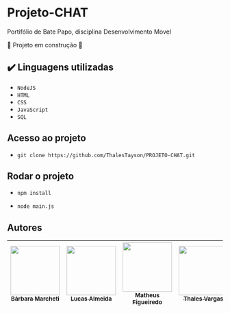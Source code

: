 # Projeto-CHAT

Portifólio de Bate Papo, disciplina Desenvolvimento Movel


:construction: Projeto em construção :construction:

## ✔️ Linguagens utilizadas

- ``NodeJS``
- ``HTML``
- ``CSS``
- ``JavaScript``
- ``SQL``

## Acesso ao projeto

- ``git clone https://github.com/ThalesTayson/PROJETO-CHAT.git``

## Rodar o projeto

- ``npm install``

- ``node main.js``

## Autores
| [<img src="https://avatars.githubusercontent.com/u/88682522?v=4" width=115><br><sub>Bárbara Marcheti</sub>](https://github.com/Bamarcheti) |  [<img src="https://avatars.githubusercontent.com/u/64665422?v=4" width=115><br><sub>Lucas Almeida</sub>](https://github.com/LucasATS) |  [<img src="https://avatars.githubusercontent.com/u/15002987?v=4" width=115><br><sub>Matheus Figueiredo</sub>](https://github.com/MatheusFigueiredo) |  [<img src="https://avatars.githubusercontent.com/u/101616134?v=4" width=115><br><sub>Thales Vargas</sub>](https://github.com/ThalesTayson) |
| :---: | :---: | :---: | :---: |

